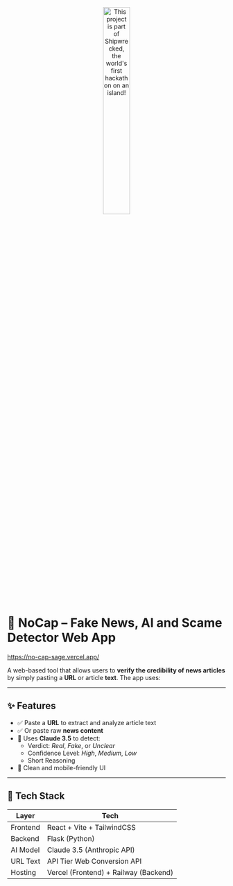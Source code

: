 <div align="center">
  <a href="https://shipwrecked.hackclub.com/?t=ghrm" target="_blank">
    <img src="https://hc-cdn.hel1.your-objectstorage.com/s/v3/739361f1d440b17fc9e2f74e49fc185d86cbec14_badge.png" 
         alt="This project is part of Shipwrecked, the world's first hackathon on an island!" 
         style="width: 35%;">
  </a>
</div>

# 📰 NoCap – Fake News, AI and Scame Detector Web App

https://no-cap-sage.vercel.app/

A web-based tool that allows users to **verify the credibility of news articles** by simply pasting a **URL** or article **text**. The app uses:

---

## ✨ Features

- ✅ Paste a **URL** to extract and analyze article text
- ✅ Or paste raw **news content**
- 🤖 Uses **Claude 3.5** to detect:
  - Verdict: *Real*, *Fake*, or *Unclear*
  - Confidence Level: *High*, *Medium*, *Low*
  - Short Reasoning
- 📄 Clean and mobile-friendly UI

---

## 🧱 Tech Stack

| Layer       | Tech                       |
|-------------|----------------------------|
| Frontend    | React + Vite + TailwindCSS |
| Backend     | Flask (Python)             |
| AI Model    | Claude 3.5 (Anthropic API) |
| URL Text    | API Tier Web Conversion API |
| Hosting     | Vercel (Frontend) + Railway (Backend) |


